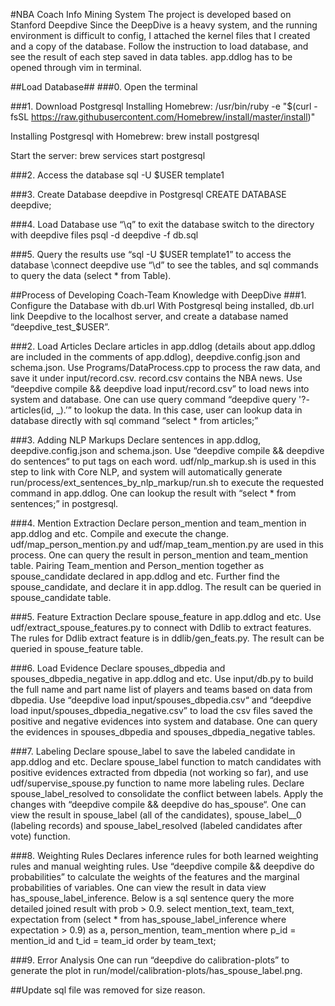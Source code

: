 #NBA Coach Info Mining System
The project is developed based on Stanford Deepdive
Since the DeepDive is a heavy system, and the running environment is difficult to config, I attached the kernel files that I created and a copy of the database. Follow the instruction to load database, and see the result of each step saved in data tables.
app.ddlog has to be opened through vim in terminal.

##Load Database##
###0. Open the terminal

###1. Download Postgresql
Installing Homebrew: 
	/usr/bin/ruby -e "$(curl -fsSL https://raw.githubusercontent.com/Homebrew/install/master/install)"

Installing Postgresql with Homebrew:
	brew install postgresql

Start the server:
	brew services start postgresql

###2. Access the database
	sql -U $USER template1

###3. Create Database deepdive in Postgresql
	CREATE DATABASE deepdive;

###4. Load Database
	use “\q” to exit the database
	switch to the directory with deepdive files
	psql -d deepdive -f db.sql

###5. Query the results
	use “sql -U $USER template1” to access the database
	\connect deepdive
	use “\d” to see the tables, and sql commands to query the data (select * from Table).



##Process of Developing Coach-Team Knowledge with DeepDive
###1. Configure the Database with db.url
With Postgresql being installed, db.url link Deepdive to the localhost server, and create a database named “deepdive_test_$USER”.

###2. Load Articles
Declare articles in app.ddlog (details about app.ddlog are included in the comments of app.ddlog), deepdive.config.json and schema.json.
Use Programs/DataProcess.cpp to process the raw data, and save it under input/record.csv.
record.csv contains the NBA news. Use “deepdive compile && deepdive load input/record.csv” to load news into system and database.
One can use query command “deepdive query '?- articles(id, _).’” to lookup the data. In this case, user can lookup data in database directly with sql command “select * from articles;”

###3. Adding NLP Markups
Declare sentences in app.ddlog, deepdive.config.json and schema.json. Use “deepdive compile && deepdive do sentences“ to put tags on each word. udf/nlp_markup.sh is used in this step to link with Core NLP, and system will automatically generate run/process/ext_sentences_by_nlp_markup/run.sh to execute the requested command in app.ddlog.
One can lookup the result with “select * from sentences;” in postgresql.

###4. Mention Extraction
Declare person_mention and team_mention in app.ddlog and etc. Compile and execute the change. udf/map_person_mention.py and udf/map_team_mention.py are used in this process.
One can query the result in person_mention and team_mention table.
Pairing Team_mention and Person_mention together as spouse_candidate declared in app.ddlog and etc. Further find the spouse_candidate, and declare it in app.ddlog. The result can be queried in spouse_candidate table.

###5. Feature Extraction
Declare spouse_feature in app.ddlog and etc. Use udf/extract_spouse_features.py to connect with Ddlib to extract features. The rules for Ddlib extract feature is in ddlib/gen_feats.py.
The result can be queried in spouse_feature table.

###6. Load Evidence
Declare spouses_dbpedia and spouses_dbpedia_negative in app.ddlog and etc.
Use input/db.py to build the full name and part name list of players and teams based on data from dbpedia. Use “deepdive load input/spouses_dbpedia.csv“ and “deepdive load input/spouses_dbpedia_negative.csv” to load the csv files saved the positive and negative evidences into system and database.
One can query the evidences in spouses_dbpedia and spouses_dbpedia_negative tables.

###7. Labeling
Declare spouse_label to save the labeled candidate in app.ddlog and etc.
Declare spouse_label function to match candidates with positive evidences extracted from dbpedia (not working so far), and use udf/supervise_spouse.py function to name more labeling rules.
Declare spouse_label_resolved to consolidate the conflict between labels.
Apply the changes with “deepdive compile && deepdive do has_spouse“. One can view the result in spouse_label (all of the candidates), spouse_label__0 (labeling records) and spouse_label_resolved (labeled candidates after vote) function.

###8. Weighting Rules
Declares inference rules for both learned weighting rules and manual weighting rules. Use “deepdive compile && deepdive do probabilities” to calculate the weights of the features and the marginal probabilities of variables.
One can view the result in data view has_spouse_label_inference.
Below is a sql sentence query the more detailed joined result with prob > 0.9.
select mention_text, team_text, expectation from (select * from has_spouse_label_inference where expectation > 0.9) as a, person_mention, team_mention where p_id = mention_id and t_id = team_id order by team_text;

###9. Error Analysis
One can run “deepdive do calibration-plots” to generate the plot in run/model/calibration-plots/has_spouse_label.png.

##Update
sql file was removed for size reason. 
